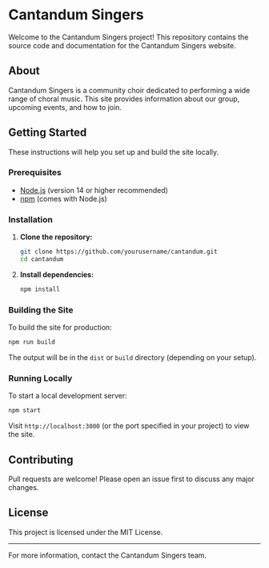 # Cantandum Singers

Welcome to the Cantandum Singers project! This repository contains the source code and documentation for the Cantandum Singers website.

## About

Cantandum Singers is a community choir dedicated to performing a wide range of choral music. This site provides information about our group, upcoming events, and how to join.

## Getting Started

These instructions will help you set up and build the site locally.

### Prerequisites

- [Node.js](https://nodejs.org/) (version 14 or higher recommended)
- [npm](https://www.npmjs.com/) (comes with Node.js)

### Installation

1. **Clone the repository:**
    ```bash
    git clone https://github.com/yourusername/cantandum.git
    cd cantandum
    ```

2. **Install dependencies:**
    ```bash
    npm install
    ```

### Building the Site

To build the site for production:

```bash
npm run build
```

The output will be in the `dist` or `build` directory (depending on your setup).

### Running Locally

To start a local development server:

```bash
npm start
```

Visit `http://localhost:3000` (or the port specified in your project) to view the site.

## Contributing

Pull requests are welcome! Please open an issue first to discuss any major changes.

## License

This project is licensed under the MIT License.

---

For more information, contact the Cantandum Singers team.